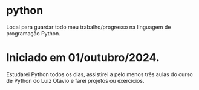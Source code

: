 # python
Local para guardar todo meu trabalho/progresso na linguagem de programação Python.

# Iniciado em 01/outubro/2024.

Estudarei Python todos os dias, assistirei a pelo menos três aulas do curso de Python do Luiz Otávio e farei projetos ou exercícios.
